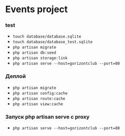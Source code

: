 # Events project

### test

- `touch database/database.sqlite`
- `touch database/database_test.sqlite`
- `php artisan migrate`
- `php artisan db:seed`
- `php artisan storage:link`
- `php artisan serve --host=gorizontclub --port=80`

### Деплой

- `php artisan migrate`
- `php artisan config:cache`
- `php artisan route:cache`
- `php artisan view:cache`

### Запуск php artisan serve с proxy

- `php artisan serve --host=gorizontclub --port=80`

